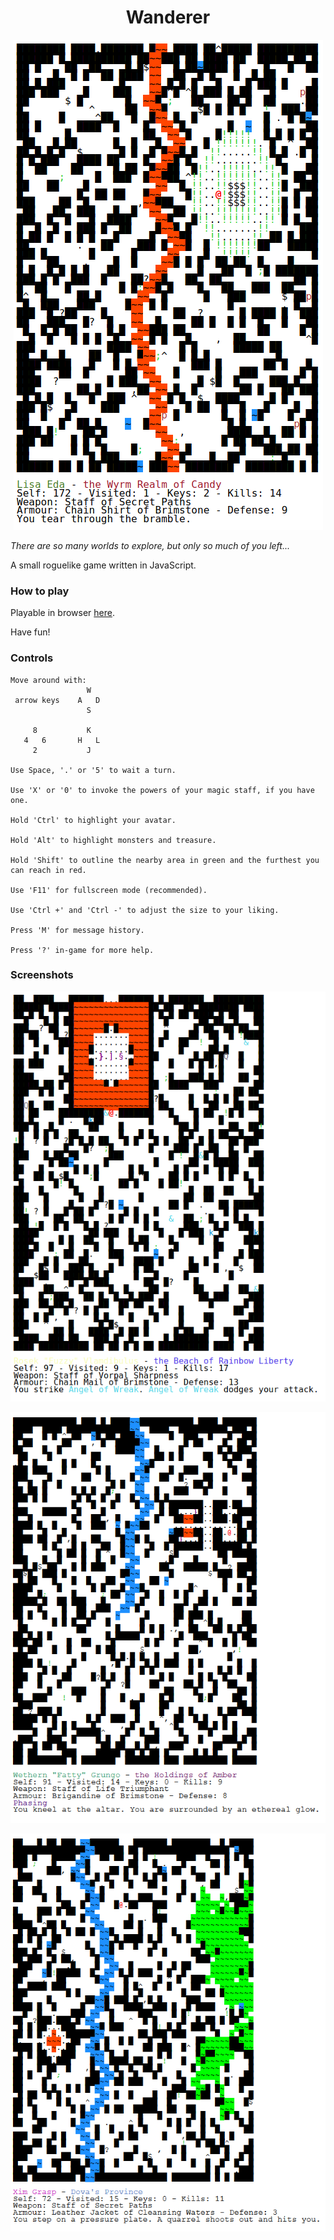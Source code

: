 <div align="center">

# Wanderer

![Screenshot](doc/w1.png)
</div>

_There are so many worlds to explore, but only so much of you left..._

A small roguelike game written in JavaScript.

### How to play

Playable in browser [here](https://red-kangaroo.github.io/wanderer/ "Wanderer").

Have fun!

### Controls

```
Move around with:
                 W
 arrow keys    A   D
                 S

     8           K
   4   6       H   L
     2           J

Use Space, '.' or '5' to wait a turn.

Use 'X' or '0' to invoke the powers of your magic staff, if you have one.

Hold 'Ctrl' to highlight your avatar.

Hold 'Alt' to highlight monsters and treasure.

Hold 'Shift' to outline the nearby area in green and the furthest you can reach in red.

Use 'F11' for fullscreen mode (recommended).

Use 'Ctrl +' and 'Ctrl -' to adjust the size to your liking.

Press 'M' for message history.

Press '?' in-game for more help.
```

### Screenshots
<div align="center">

![Screenshot](doc/w2.png)

![Screenshot](doc/w3.png)

![Screenshot](doc/w4.png)

</div>
